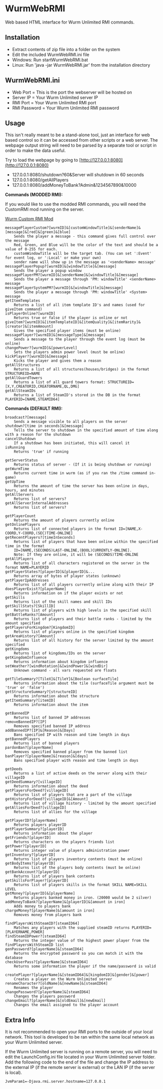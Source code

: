 # WurmWebRMI 
Web based HTML interface for Wurm Unlimited RMI commands.

## Installation
* Extract contents of zip file into a folder on the system
* Edit the included WurmWebRMI.ini file
* Windows: Run startWurmWebRMI.bat
* Linux: Run 'java -jar WurmWebRMI.jar' from the installation directory

## WurmWebRMI.ini
* Web Port = This is the port the webserver will be hosted on
* Server IP = Your Wurm Unlimited server IP
* RMI Port = Your Wurm Unlimited RMI port
* RMI Password = Your Wurm Unlimited RMI password

## Usage
This isn't really meant to be a stand-alone tool, just an interface for web based control so it can be accessed from other scripts or a web server. The webpage output string will need to be parsed by a separate tool or script in order to make the data useful.

Try to load the webpage by going to [http://127.0.0.1:8080](http://127.0.0.1:8080)

* 127.0.0.1:8080/shutdown?60&Server will shutdown in 60 seconds
* 127.0.0.1:8080/getAllPlayers
* 127.0.0.1:8080/addMoneyToBank?Admin&1234567890&10000 

**Commands (MODDED RMI):**

If you would like to use the modded RMI commands, you will need the CustomRMI mod running on the server.

[Wurm Custom RMI Mod](https://github.com/Garrett92/WurmRMImod/releases/latest)

```
messagePlayerCustom?[wurmID]&[customWindowTitle]&[senderName]&[message]&[red]&[green]&[blue]
	Sends the player a message - this command gives full control over the message
	Red, Green, and Blue will be the color of the text and should be a value of 0-255 for each.
	customWindowTitle will be the target tab. (You can set ':Event' for event log, or ':Local' or make your own)
	sender name will show up in the message as '<senderName> message'
messagePlayerPopup?[wurmID]&[windowTitle]&[message]
	Sends the player a popup window
messagePlayerPM?[wurmID]&[senderName]&[windowTitle]&[message]
	Sends the player a message through 'PM: windowTitle' <senderName> message
messagePlayerSystemPM?[wurmID]&[windowTitle]&[message]
	Sends the player a message through 'PM: windowTitle' <System> message
getItemTemplates
	Returns a list of all item template ID's and names (used for giveItem command)
isPlayerOnline?[wurmID]
	Returns true or false if the player is online or not
giveItem?[wurmID]&[itemTemplateID]&[itemQuality]&[itemRarity]&[creator]&[itemAmount]
	Gives the specified player items (must be online)
messagePlayer?[wurmID]&[messageType]&[message]
	Sends a message to the player through the event log (must be online)
changePower?[wurmID]&[powerLevel]
	Sets the players admin power level (must be online)
kickPlayer?[wurmID]&[message]
	Kicks the player and gives them a reason
getAllStructures
	Returns a list of all structures(houses/bridges) in the format STRUCTUREID=NAME
getAllGuardTowers
	Returns a list of all guard towers format: STRUCTUREID=[X,Y,CREATORID,CREATORNAME,QL,DMG]
getAllSteamIDs
	Returns a list of SteamID's stored in the DB in the format PLAYERID=[NAME,STEAMID64]
```

**Commands (DEFAULT RMI):**

```
broadcast?[message]
	Sends a message visible to all players on the server
shutdown?[time in seconds]&[message]
	Tells the server to shutdown in the specified amount of time along with a reason for the shutdown
cancelShutdown
	If a shutdown has been initiated, this will cancel it
isRunning
	Returns 'true' if running
	
getServerStatus
	Returns status of server - (If it is being shutdown or running)
getWurmTime
	Returns current time in wurm (as if you ran the /time command in-game)
getUpTime
	Returns the amount of time the server has been online in days, hours, and minutes
getAllServers
	Returns list of servers?
getAllServerInternalAddresses
	Returns list of servers?
	
getPlayerCount
	Returns the amount of players currently online
getOnlinePlayers
	Returns list of connected players in the format ID=[NAME,X-COORD,Y-COORD,(SEC)TIME-ONLINE]
getRecentPlayers?[timeInSeconds]
	Returns list of players that have been online within the specified time in the format
	ID=[NAME,(SECONDS)LAST-ONLINE,(BOOL)CURRENTLY-ONLINE].
	Note: If they are online, it will be (SECONDS)TIME-ONLINE
getAllPlayers
	Returns list of all characters registered on the server in the format NAME=PLAYERID
getPlayerStates?[playerID]&[playerID]&...
	Returns array of bytes of player states (unknown)
getPlayerIpAddresses
	Returns list of all players currently online along with their IP
doesPlayerExist?[playerName]
	Returns information on if the player exists or not
getSkills
	Returns list of the skill names and skill IDs
getSkillStats?[SkillID]
	Returns list of players with high levels in the specified skill
getBattleRanks?[Amount]
	Returns list of players and their battle ranks - limited by the amount specified
getPlayersForKingdom?[KingdomID]
	Returns list of players online in the specified kingdom
getAreaHistory?[Amount]
	Returns list of all history for the server limited by the amount specified
getKingdoms
	Returns list of kingdoms/IDs on the server
getKingdomInfluence
	Returns information about kingdom influence
setWeather?[windRotation]&[windPower]&[windDir]
	Unknown command - all vars requested are floats
	
getTileSummary?[TileX]&[TileY]&[Boolean surfaceTile]
	Returns information about the tile (surfaceTile argument must be 'true' or 'false')
getStructureSummary?[structureID]
	Returns information about the structure
getItemSummary?[itemID]
	Returns information about the item

getBannedIP
	Returns list of banned IP addresses
removeBannedIP?[IP]
	Removes specified banned IP address
addBannedIP?[IP]&[Reason]&[Days]
	Bans specified IP with reason and time length in days
getBannedPlayers
	Returns list of banned players
pardonBan?[playerName]
	Removes specified banned player from the banned list
banPlayer?[playerName]&[reason]&[days]
	Bans specified player with reason and time length in days

getDeeds
	Returns a list of active deeds on the server along with their villageID
getDeedSummary?[villageID]
	Returns information about the deed
getPlayersForDeed?[villageID]
	Returns list of players that are a part of the village
getHistoryForDeed?[villageID]&[Amount]
	Returns list of village history - limited by the amount specified
getAlliesForDeed?[villageID]
	Returns list of allies for the village

getPlayerID?[playerName]
	Returns players playerID
getPlayerSummary?[playerID]
	Returns information about the player
getFriends?[playerID]
	Returns characters on the players friends list
getPower?[playerID]
	Returns integer value of players administration power
getInventory?[playerID]
	Returns list of players inventory contents (must be online)
getBodyItems?[playerID]
	Returns list of the players body contents (must be online)
getBankAccount?[playerID]
	Returns list of players bank contents
getSkillsForPlayer?[playerID]
	Returns list of players skills in the format SKILL NAME=SKILL LEVEL
getMoney?[playerID]&[playerName]
	Returns players banked money in iron. (20000 would be 2 silver)
addMoneyToBank?[playerName]&[playerID]&[amount in iron]
	Adds money to players bank
chargeMoney?[playerName]&[amount in iron]
	Removes money from players bank
	
findPlayersWithSteamID?[steamID64]
	Matches any players with the supplied steamID returns PLAYERID=[PLAYERNAME,POWER]
findSteamIDPower?[steamID64]
	Returns the integer value of the highest power player from the findPlayersWithSteamID list
genPassword?[playerName]&[steamID64]
	Returns the encrypted password so you can match it with the database
checkUserPass?[playerName]&[steamID64]
	Returns some information the player if the name/password is valid
	
createPlayer?[playerName]&[steamID64]&[kingdomID]&[gender]&[power]
	Creates a player on the Wurm Unlimited server
renameCharacter?[oldName]&[newName]&[steamID64]
	Renames the player
changePassword?[playerName]&[steamID64]
	Changes the players password
changeEmail?[playerName]&[oldEmail]&[newEmail]
	Changes the email assigned to the player account
```

## Extra Info
It is not recommended to open your RMI ports to the outside of your local network. This tool is developed to be ran within the same local network as your Wurm Unlimited server.

If the Wurm Unlimited server is running on a remote server, you will need to edit the LaunchConfig.ini file located in your Wurm Unlimited server folder. Add the following code to the end of the file and change the IP address to the external IP (if the remote server is external) or the LAN IP (if the server is local).

```
JvmParam1=-Djava.rmi.server.hostname=127.0.0.1
```
